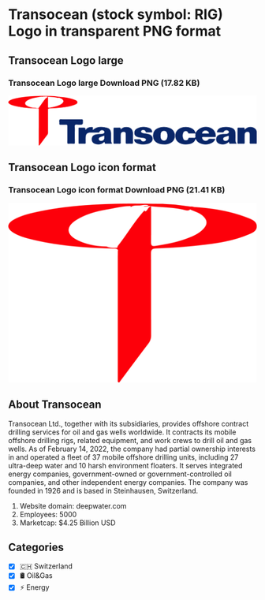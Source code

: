 # Transocean (stock symbol: RIG) Logo in transparent PNG format

## Transocean Logo large

### Transocean Logo large Download PNG (17.82 KB)

![Transocean Logo large Download PNG (17.82 KB)](/img/orig/RIG_BIG-e662bc26.png)

## Transocean Logo icon format

### Transocean Logo icon format Download PNG (21.41 KB)

![Transocean Logo icon format Download PNG (21.41 KB)](/img/orig/RIG-2d011d3b.png)

## About Transocean

Transocean Ltd., together with its subsidiaries, provides offshore contract drilling services for oil and gas wells worldwide. It contracts its mobile offshore drilling rigs, related equipment, and work crews to drill oil and gas wells. As of February 14, 2022, the company had partial ownership interests in and operated a fleet of 37 mobile offshore drilling units, including 27 ultra-deep water and 10 harsh environment floaters. It serves integrated energy companies, government-owned or government-controlled oil companies, and other independent energy companies. The company was founded in 1926 and is based in Steinhausen, Switzerland.

1. Website domain: deepwater.com
2. Employees: 5000
3. Marketcap: $4.25 Billion USD


## Categories
- [x] 🇨🇭 Switzerland
- [x] 🛢 Oil&Gas
- [x] ⚡ Energy
